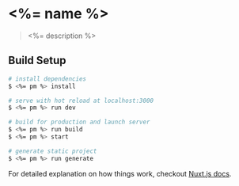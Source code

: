 # <%= name %>

> <%= description %>

## Build Setup

``` bash
# install dependencies
$ <%= pm %> install

# serve with hot reload at localhost:3000
$ <%= pm %> run dev

# build for production and launch server
$ <%= pm %> run build
$ <%= pm %> start

# generate static project
$ <%= pm %> run generate
```

For detailed explanation on how things work, checkout [Nuxt.js docs](https://nuxtjs.org).

